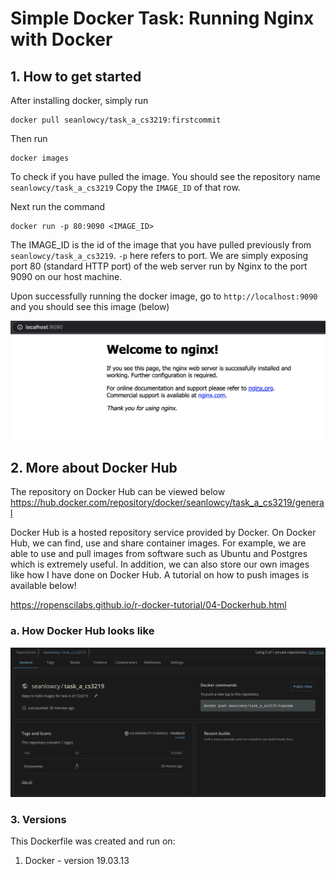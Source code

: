 # Simple Docker Task: Running Nginx with Docker

## 1. How to get started

After installing docker, simply run 
```
docker pull seanlowcy/task_a_cs3219:firstcommit
```

Then run 
```
docker images
```
To check if you have pulled the image. You should see the repository name `seanlowcy/task_a_cs3219` Copy the `IMAGE_ID` of that row.

Next run the command
```
docker run -p 80:9090 <IMAGE_ID>
```

The IMAGE_ID is the id of the image that you have pulled previously from `seanlowcy/task_a_cs3219`. ```-p``` here refers to port. We are simply exposing port 80 (standard HTTP port) of the web server run by Nginx to the port 9090 on our host machine.

Upon successfully running the docker image, go to `http://localhost:9090` and you should see this image (below)

![Image of success deployment of Docker container](https://github.com/seanlowcy77/Simple_Docker_File/blob/master/Images/Docker_Success_pic.png)

## 2. More about Docker Hub

The repository on Docker Hub can be viewed below
https://hub.docker.com/repository/docker/seanlowcy/task_a_cs3219/general

Docker Hub is a hosted repository service provided by Docker. On Docker Hub, we can find, use and share container images. For example, we are able to use and pull images from software such as Ubuntu and Postgres which is extremely useful. In addition, we can also store our own images like how I have done on Docker Hub. A tutorial on how to push images is available below!

https://ropenscilabs.github.io/r-docker-tutorial/04-Dockerhub.html


### a. How Docker Hub looks like

![Image of Docker Hub](https://github.com/seanlowcy77/Simple_Docker_File/blob/master/Images/Docker_Hub_pic.png)


### 3. Versions

This Dockerfile was created and run on:
1. Docker - version 19.03.13